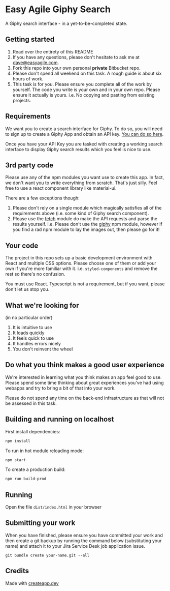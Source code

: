 # Easy Agile Giphy Search

A Giphy search interface - in a yet-to-be-completed state.

## Getting started

1. Read over the entirety of this README
1. If you have any questions, please don't hesitate to ask me at dave@easyagile.com.
1. Fork this repo into your own personal **private** Bitbucket repo. 
1. Please don't spend all weekend on this task. A rough guide is about six hours of work.
1. This task is for you. Please ensure you complete all of the work by yourself. The code you write is your own and in your own repo. Please ensure it actually is yours. i.e. No copying and pasting from existing projects.

## Requirements

We want you to create a search interface for Giphy. To do so, you will need to sign up to create a Giphy App and obtain an API key. [You can do so here][1].

Once you have your API Key you are tasked with creating a working search interface to display Giphy search results which you feel is nice to use.

## 3rd party code

Please use any of the npm modules you want use to create this app. In fact, we don't want you to write everything from scratch. That's just silly. Feel free to use a react
 component library like material-ui.
 
There are a few exceptions though:

1. Please don't rely on a single module which magically satisfies all of the requirements above (i.e. some kind of Giphy search component).
1. Please use the [fetch][3] module do make the API requests and parse the results yourself. i.e. Please don't use the
 [giphy][2] npm module, however if you find a rad npm module to lay the images out, then please go for it!
 
## Your code

The project in this repo sets up a basic development environment with React and multiple CSS options. Please choose one of them or add your own if you're more
familiar with it. i.e. `styled-components` and remove the rest so there's no confusion.

You must use React. Typescript is not a requirement, but if you want, please don't let us stop you.
 
## What we're looking for

(in no particular order)

1. It is intuitive to use
1. It loads quickly
1. It feels quick to use
1. It handles errors nicely
1. You don't reinvent the wheel

## Do what you think makes a good user experience

We're interested in learning what you think makes an app feel good to use.
Please spend some time thinking about great experiences you've had using webapps and try to bring a
 bit of that into your work.
 
Please do not spend any time on the back-end infrastructure as that will not be assessed in this task. 

## Building and running on localhost

First install dependencies:

```sh
npm install
```

To run in hot module reloading mode:

```sh
npm start
```

To create a production build:

```sh
npm run build-prod
```

## Running

Open the file `dist/index.html` in your browser

## Submitting your work

When you have finished, please ensure you have committed your work and then create a git backup by running the command below (substituting your name) and attach it to your Jira Service Desk job application issue.

```
git bundle create your-name.git --all
```

## Credits

Made with [createapp.dev](https://createapp.dev/)

[1]: https://developers.giphy.com/dashboard/?create=true
[2]: https://www.npmjs.com/package/giphy
[3]: https://developer.mozilla.org/en-US/docs/Web/API/Fetch_API
